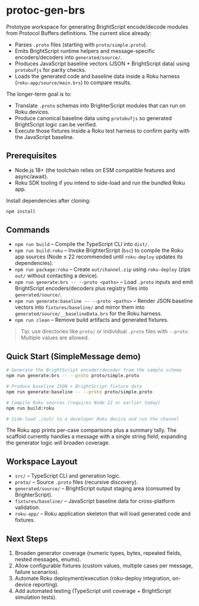 # protoc-gen-brs

Prototype workspace for generating BrightScript encode/decode modules from Protocol Buffers definitions. The current slice already:

- Parses `.proto` files (starting with `proto/simple.proto`).
- Emits BrightScript runtime helpers and message-specific encoders/decoders into `generated/source/`.
- Produces JavaScript baseline vectors (JSON + BrightScript data) using `protobufjs` for parity checks.
- Loads the generated code and baseline data inside a Roku harness (`roku-app/source/main.brs`) to compare results.

The longer-term goal is to:

- Translate `.proto` schemas into BrighterScript modules that can run on Roku devices.
- Produce canonical baseline data using `protobufjs` so generated BrightScript logic can be verified.
- Execute those fixtures inside a Roku test harness to confirm parity with the JavaScript baseline.

## Prerequisites

- Node.js 18+ (the toolchain relies on ESM compatible features and async/await).
- Roku SDK tooling if you intend to side-load and run the bundled Roku app.

Install dependencies after cloning:

```bash
npm install
```

## Commands

- `npm run build` – Compile the TypeScript CLI into `dist/`.
- `npm run build:roku` – Invoke BrighterScript (`bsc`) to compile the Roku app sources (Node ≤ 22 recommended until `roku-deploy` updates its dependencies).
- `npm run package:roku` – Create `out/channel.zip` using `roku-deploy` (zips `out/` without contacting a device).
- `npm run generate:brs -- --proto <paths>` – Load `.proto` inputs and emit BrightScript encoders/decoders plus registry files into `generated/source/`.
- `npm run generate:baseline -- --proto <paths>` – Render JSON baseline vectors into `fixtures/baseline/` and mirror them into `generated/source/__baselineData.brs` for the Roku harness.
- `npm run clean` – Remove build artifacts and generated fixtures.

> Tip: use directories like `proto/` or individual `.proto` files with `--proto`. Multiple values are allowed.

## Quick Start (SimpleMessage demo)

```bash
# Generate the BrightScript encoder/decoder from the sample schema
npm run generate:brs -- --proto proto/simple.proto

# Produce baseline JSON + BrightScript fixture data
npm run generate:baseline -- --proto proto/simple.proto

# Compile Roku sources (requires Node 22 or earlier today)
npm run build:roku

# Side-load ./out/ to a developer Roku device and run the channel
```

The Roku app prints per-case comparisons plus a summary tally. The scaffold currently handles a message with a single string field; expanding the generator logic will broaden coverage.

## Workspace Layout

- `src/` – TypeScript CLI and generation logic.
- `proto/` – Source `.proto` files (recursive discovery).
- `generated/source/` – BrightScript output staging area (consumed by BrighterScript).
- `fixtures/baseline/` – JavaScript baseline data for cross-platform validation.
- `roku-app/` – Roku application skeleton that will load generated code and fixtures.

## Next Steps

1. Broaden generator coverage (numeric types, bytes, repeated fields, nested messages, enums).
2. Allow configurable fixtures (custom values, multiple cases per message, failure scenarios).
3. Automate Roku deployment/execution (roku-deploy integration, on-device reporting).
4. Add automated testing (TypeScript unit coverage + BrightScript simulation tests).
